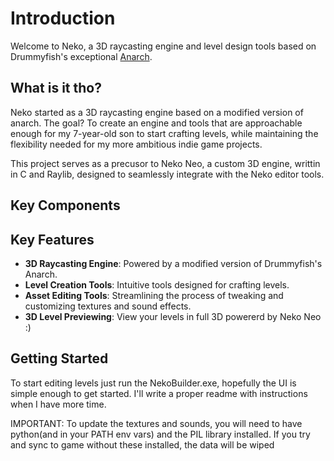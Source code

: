 # Introduction

Welcome to Neko, a 3D raycasting engine and level design tools based on Drummyfish's exceptional [Anarch](https://drummyfish.gitlab.io/anarch/).

## What is it tho?

Neko started as a 3D raycasting engine based on a modified version of anarch. The goal? To create an engine and tools that are approachable enough for my 7-year-old son to start crafting levels, while maintaining the flexibility needed for my more ambitious indie game projects.

This project serves as a precusor to Neko Neo, a custom 3D engine, writtin in C and Raylib, designed to seamlessly integrate with the Neko editor tools.

## Key Components

## Key Features

- **3D Raycasting Engine**: Powered by a modified version of Drummyfish's Anarch.
- **Level Creation Tools**: Intuitive tools designed for crafting levels.
- **Asset Editing Tools**: Streamlining the process of tweaking and customizing textures and sound effects.
- **3D Level Previewing**: View your levels in full 3D powererd by Neko Neo :)	


## Getting Started

To start editing levels just run the NekoBuilder.exe, hopefully the UI is simple enough to get started.
I'll write a proper readme with instructions when I have more time.

IMPORTANT: To update the textures and sounds, you will need to have python(and in your PATH env vars)  and the PIL library installed. If you try and sync to game without these installed, the data will be wiped

